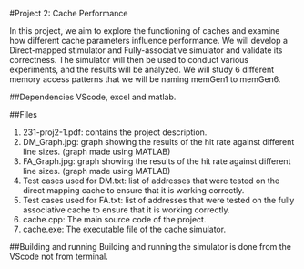 #Project 2: Cache Performance

In this project, we aim to explore the functioning of caches and examine how different cache parameters influence performance. We will develop a Direct-mapped stimulator and Fully-associative  simulator and validate its correctness. The simulator will then be used to conduct various experiments, and the results will be analyzed. We will study 6 different memory access patterns that we will be naming memGen1 to memGen6.

##Dependencies
  VScode, excel and matlab.

##Files
  1) 231-proj2-1.pdf: contains the project description.
  2) DM_Graph.jpg: graph showing the results of the hit rate against different line sizes. (graph made using MATLAB)
  3) FA_Graph.jpg: graph showing the results of the hit rate against different line sizes. (graph made using MATLAB)
  4) Test cases used for DM.txt: list of addresses that were tested on the direct mapping cache to ensure that it is working correctly.
  5) Test cases used for FA.txt: list of addresses that were tested on the fully associative cache to ensure that it is working correctly.
  6) cache.cpp: The main source code of the project.
  7) cache.exe: The executable file of the cache simulator.

##Building and running
  Building and running the simulator is done from the VScode not from terminal. 
